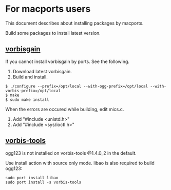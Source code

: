 # For macports users

This document describes about installing packages by macports.

Build some packages to install latest version.

## [vorbisgain](https://sjeng.org/vorbisgain.html)

If you cannot install vorbisgain by ports. See the following.

1. Download latest vorbisgain.
2. Build and install.

```shell
$ ./configure --prefix=/opt/local --with-ogg-prefix=/opt/local --with-vorbis-prefix=/opt/local
$ make
$ sudo make install
```

When the errors are occured while building, edit mics.c.

1. Add "#include <unistd.h>"
2. Add "#include <sys/ioctl.h>"

## [vorbis-tools](https://github.com/xiph/vorbis-tools)

ogg123 is not installed on vorbis-tools @1.4.0_2 in the default.

Use install action with source only mode. libao is also required to build ogg123:

```shell
sudo port install libao
sudo port install -s vorbis-tools
```
